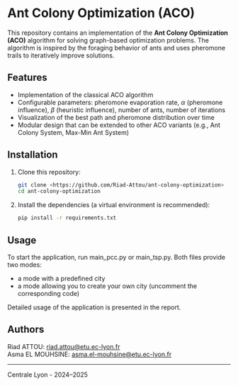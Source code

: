 # Ant Colony Optimization (ACO)

This repository contains an implementation of the **Ant Colony Optimization (ACO)** algorithm for solving graph-based optimization problems. The algorithm is inspired by the foraging behavior of ants and uses pheromone trails to iteratively improve solutions.

## Features

- Implementation of the classical ACO algorithm  
- Configurable parameters: pheromone evaporation rate, $\alpha$ (pheromone influence), $\beta$ (heuristic influence), number of ants, number of iterations  
- Visualization of the best path and pheromone distribution over time  
- Modular design that can be extended to other ACO variants (e.g., Ant Colony System, Max-Min Ant System)  

## Installation

1. Clone this repository:

    ```bash
    git clone <https://github.com/Riad-Attou/ant-colony-optimization>
    cd ant-colony-optimization
    ```

2. Install the dependencies (a virtual environment is recommended):

    ```bash
    pip install -r requirements.txt
    ```

## Usage

To start the application, run main_pcc.py or main_tsp.py.
Both files provide two modes:

- a mode with a predefined city
- a mode allowing you to create your own city (uncomment the corresponding code)

Detailed usage of the application is presented in the report.

## Authors

Riad ATTOU: <riad.attou@etu.ec-lyon.fr>\
Asma EL MOUHSINE: <asma.el-mouhsine@etu.ec-lyon.fr>

---

Centrale Lyon - 2024–2025
